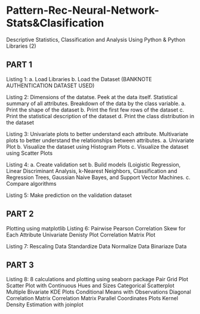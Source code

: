 # Pattern-Rec-Neural-Network-Stats&Clasification
Descriptive Statistics, Classification and Analysis Using Python &amp; Python Libraries (2)

PART 1
--------------------------------------
Listing 1:
  a. Load Libraries
  b. Load the Dataset (BANKNOTE AUTHENTICATION DATASET USED)

Listing 2:
Dimensions of the datatse. Peek at the data itself. Statistical summary of all attributes. 
Breakdown of the data by the class variable.
  a. Print the shape of the dataset
  b. Print the first few rows of the dataset
  c. Print the statistical description of the dataset
  d. Print the class distribution in the dataset

Listing 3:
Univariate plots to better understand each attribute. Multivariate plots to better understand 
the relationships between attributes.
  a. Univariate Plot
  b. Visualize the dataset using Histogram Plots
  c. Visualize the dataset using Scatter Plots

Listing 4:
  a. Create validation set
  b. Build models (Loigistic Regression, Linear Discriminant Analysis, k-Nearest Neighbors,
  Classification and Regression Trees, Gaussian Naive Bayes, and Support Vector Machines.
  c. Compare algorithms

Listing 5:
Make prediction on the validation dataset

PART 2
--------------------------------------
Plotting using matplotlib
Listing 6:
  Pairwise Pearson Correlation 
  Skew for Each Attribute 
  Univariate Denisty Plot
  Correlation Matrix Plot
 
 Listing 7:
  Rescaling Data
  Standardize Data
  Normalize Data
  Binariaze Data

PART 3
--------------------------------------
Listing 8:
8 calculations and plotting using seaborn package
  Pair Grid Plot
  Scatter Plot with Continuous Hues and Sizes
  Categorical Scatterplot
  Multiple Bivariate KDE Plots
  Conditional Means with Observations
  Diagonal Correlation Matrix
  Correlation Matrix
  Parallel Coordinates Plots
  Kernel Density Estimation with joinplot
